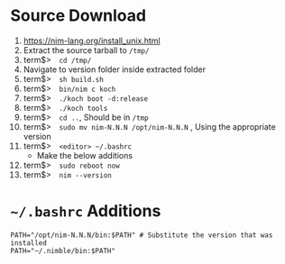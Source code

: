# Source Download
1. https://nim-lang.org/install_unix.html
1. Extract the source tarball to `/tmp/`
1. term$>&emsp;`cd /tmp/`
1. Navigate to version folder inside extracted folder
1. term$>&emsp;`sh build.sh`
1. term$>&emsp;`bin/nim c koch`
1. term$>&emsp;`./koch boot -d:release`
1. term$>&emsp;`./koch tools`
1. term$>&emsp;`cd ..`, Should be in `/tmp`
1. term$>&emsp;`sudo mv nim-N.N.N /opt/nim-N.N.N` , Using the appropriate version
1. term$>&emsp;`<editor> ~/.bashrc`
    * Make the below additions
1. term$>&emsp;`sudo reboot now`
1. term$>&emsp;`nim --version`



# `~/.bashrc` Additions
``` 
PATH="/opt/nim-N.N.N/bin:$PATH" # Substitute the version that was installed
PATH="~/.nimble/bin:$PATH"
```